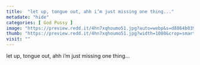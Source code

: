 ```yaml
---
title:  "let up, tongue out, ahh i’m just missing one thing..."
metadate: "hide"
categories: [ God Pussy ]
image: "https://preview.redd.it/4hn7xqhoumo51.jpg?auto=webp&s=d8864b0399c241bb932e06c89f7be62f2a68fb64"
thumb: "https://preview.redd.it/4hn7xqhoumo51.jpg?width=1080&crop=smart&auto=webp&s=f546ba368ece72956005de00aa3c8e627f209662"
visit: ""
---
```

let up, tongue out, ahh i’m just missing one thing...

